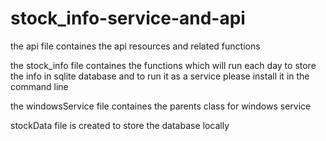 # stock_info-service-and-api

the api file containes the api resources and related functions

the stock_info file containes the functions which will run each day to store the info in sqlite database
and to run it as a service please install it in the command line 

the windowsService file containes the parents class for windows service

stockData file is created to store the database locally 
